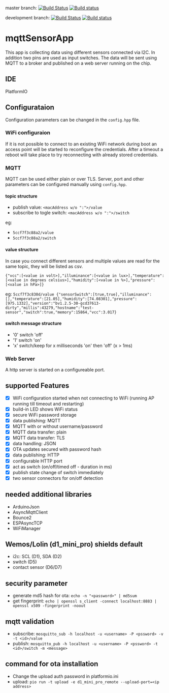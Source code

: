 master branch: 
[![Build Status](https://travis-ci.org/jipp/mqttSensorApp.svg?branch=master)](https://travis-ci.org/jipp/mqttSensorApp)
[![Build status](https://ci.appveyor.com/api/projects/status/g3msykeidxhic3y7/branch/master?svg=true)](https://ci.appveyor.com/project/jipp/mqttsensorapp)


development branch:
[![Build Status](https://travis-ci.org/jipp/mqttSensorApp.svg?branch=development)](https://ci.appveyor.com/project/jipp/mqttsensorapp)
[![Build status](https://ci.appveyor.com/api/projects/status/g3msykeidxhic3y7/branch/development?svg=true)](https://ci.appveyor.com/project/jipp/mqttsensorapp)


# mqttSensorApp
This app is collecting data using different sensors connected via I2C. In addition two pins are used as input switches. The data will be sent using MQTT to a broker and published on a web server running on the chip.

## IDE
PlatformIO

## Configurataion
Configuration parameters can be changed in the `config.hpp` file.

### WiFi configuraion
If it is not possible to connect to an existing WiFi network during boot an access point will be started to reconfigure the credentials. After a timeout a reboot will take place to try reconnecting with already stored credentials.

### MQTT
MQTT can be used either plain or over TLS. Server, port and other parameters can be configured manually using `config.hpp`.

#### topic structure
- publish value: `<macAddress w/o ":">/value`
- subscribe to togle switch: `<macAddress w/o ":">/switch`

eg:
- `5ccf7f3c88a2/value`
- `5ccf7f3c88a2/switch`

#### value structure
In case you connect different sensors and multiple values are read for the same topic, they will be listed as csv.

`{"vcc":[<value in volt>],"illuminance":[<value in lux>],"temperature":[<value in degrees celsius>],"humidity":[<value in %>],"pressure":[<value in hPa>]}`

eg: `5ccf7f3c830d/value {"sensorSwitch":[true,true],"illuminance":[],"temperature":[21.05],"humidity":[74.08301],"pressure":[975.1332],"version":"bv1.2.5-30-gcd37613-dirty","millis":43279,"hostname":"test-sensor","switch":true,"memory":15864,"vcc":3.017}`

#### switch message structure
- '0' switch 'off'
- '1' switch 'on'
- 'x' switch/keep for x milliseconds 'on' then 'off' (x > 1ms)

### Web Server
A http server is started on a configureable port. 

## supported Features
- [X] WiFi configuration started when not connecting to WiFi (running AP running till timeout and restarting)
- [X] build-in LED shows WiFi status
- [X] secure WiFi password storage
- [X] data publishing: MQTT
- [X] MQTT with or without username/password
- [X] MQTT data transfer: plain
- [X] MQTT data transfer: TLS
- [X] data handling: JSON
- [X] OTA updates secured with password hash
- [X] data publishing: HTTP
- [X] configurable HTTP port
- [X] act as switch (on/off/timed off - duration in ms)
- [X] publish state change of switch immediately
- [X] two sensor connectors for on/off detection

## needed additional libraries
 * ArduinoJson
 * AsyncMqttClient
 * Bounce2
 * ESPAsyncTCP
 * WiFiManager

## Wemos/Lolin (d1_mini_pro) shields default
- i2c: SCL (D1), SDA (D2)
- switch (D5)
- contact sensor (D6/D7)

## security parameter
 - generate md5 hash for ota: `echo -n "<password>" | md5sum`
 - get fingerprint: `echo | openssl s_client -connect localhost:8883 | openssl x509 -fingerprint -noout`

## mqtt validation
 - subscribe: `mosquitto_sub -h localhost -u <username> -P <pssword> -v -t <id>/value`
 - publish: `mosquitto_pub -h localhost -u <username> -P <pssword> -t <id>/switch -m <message>`

## command for ota installation
 - Change the upload auth password in platformio.ini
 - upload: `pio run -t upload -e d1_mini_pro_remote --upload-port=<ip address>`
